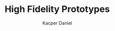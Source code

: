 ---
layout: post
title: "High Fidelity Prototypes"
author: "Kacper Daniel"
categories: research
image: highfidelity.png
---